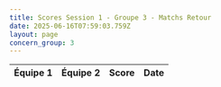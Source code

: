 ```yaml
---
title: Scores Session 1 - Groupe 3 - Matchs Retour
date: 2025-06-16T07:59:03.759Z
layout: page
concern_group: 3
---
```




| Équipe 1 | Équipe 2 | Score | Date |
|----------|----------|-------|------|

